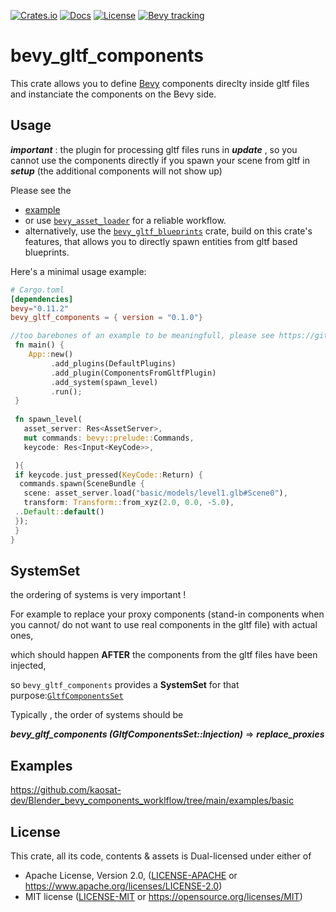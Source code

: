 [![Crates.io](https://img.shields.io/crates/v/bevy_gltf_components)](https://crates.io/crates/bevy_gltf_components)
[![Docs](https://img.shields.io/docsrs/bevy_gltf_components)](https://docs.rs/bevy_gltf_components/latest/bevy_gltf_components/)
[![License](https://img.shields.io/crates/l/bevy_gltf_components)](https://github.com/kaosat-dev/Blender_bevy_components_worklflow/blob/main/crates/bevy_gltf_components/License.md)
[![Bevy tracking](https://img.shields.io/badge/Bevy%20tracking-released%20version-lightblue)](https://github.com/bevyengine/bevy/blob/main/docs/plugins_guidelines.md#main-branch-tracking)


# bevy_gltf_components

This crate allows you to define [Bevy](https://bevyengine.org/) components direclty inside gltf files and instanciate the components on the Bevy side.

## Usage

***important*** : the plugin for processing gltf files runs in ***update*** , so you cannot use the components directly if you spawn your scene from gltf in ***setup*** (the additional components will not show up)

Please see the 
 * [example](https://github.com/kaosat-dev/Blender_bevy_components_worklflow/examples/basic) 
 * or use [```bevy_asset_loader```](https://github.com/NiklasEi/bevy_asset_loader) for a reliable workflow.
 * alternatively, use the [```bevy_gltf_blueprints```](https://github.com/kaosat-dev/Blender_bevy_components_worklflow/blob/main/crates/bevy_gltf_blueprints) crate, build on this crate's features,
  that allows you to directly spawn entities from gltf based blueprints.

Here's a minimal usage example:

```toml
# Cargo.toml
[dependencies]
bevy="0.11.2"
bevy_gltf_components = { version = "0.1.0"} 

```

```rust no_run
//too barebones of an example to be meaningfull, please see https://github.com/kaosat-dev/Blender_bevy_components_worklflow/examples/basic for a real example
 fn main() {
    App::new()
         .add_plugins(DefaultPlugins)
         .add_plugin(ComponentsFromGltfPlugin)
         .add_system(spawn_level)
         .run();
 }
 
 fn spawn_level(
   asset_server: Res<AssetServer>, 
   mut commands: bevy::prelude::Commands,
   keycode: Res<Input<KeyCode>>,

 ){
 if keycode.just_pressed(KeyCode::Return) {
  commands.spawn(SceneBundle {
   scene: asset_server.load("basic/models/level1.glb#Scene0"),
   transform: Transform::from_xyz(2.0, 0.0, -5.0),
 ..Default::default()
 });
 }
}

```


## SystemSet

the ordering of systems is very important ! 

For example to replace your proxy components (stand-in components when you cannot/ do not want to use real components in the gltf file) with actual ones, 

which should happen **AFTER** the components from the gltf files have been injected, 

so ```bevy_gltf_components``` provides a **SystemSet** for that purpose:[```GltfComponentsSet```](./src/lib.rs#46)

Typically , the order of systems should be

***bevy_gltf_components (GltfComponentsSet::Injection)*** => ***replace_proxies***

## Examples

https://github.com/kaosat-dev/Blender_bevy_components_worklflow/tree/main/examples/basic


## License

This crate, all its code, contents & assets is Dual-licensed under either of

- Apache License, Version 2.0, ([LICENSE-APACHE](./LICENSE_APACHE.md) or https://www.apache.org/licenses/LICENSE-2.0)
- MIT license ([LICENSE-MIT](./LICENSE_MIT.md) or https://opensource.org/licenses/MIT)